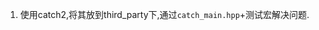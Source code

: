 <!--
 * @Github: https://github.com/Certseeds/tricks
 * @Organization: SUSTech
 * @Author: nanoseeds
 * @Date: 2020-03-06 08:46:24
 * @LastEditors: nanoseeds
 * @LastEditTime: 2020-08-22 17:43:04
 -->
1. 使用catch2,将其放到third_party下,通过`catch_main.hpp`+测试宏解决问题.